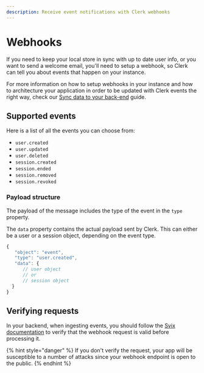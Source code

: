 ```yaml
---
description: Receive event notifications with Clerk webhooks
---
```


# Webhooks

If you need to keep your local store in sync with up to date user info,  or you want to send a welcome email, you'll need to setup a webhook, so Clerk can tell you about events that happen on your instance.

For more information on how to setup webhooks in your instance and how to architecture your application in order to be updated with Clerk events the right way, check our [Sync data to your back-end](../../popular-guides/sync-data-to-your-backend.md) guide.

## Supported events

Here is a list of all the events you can choose from:

* `user.created`&#x20;
* `user.updated`&#x20;
* `user.deleted`
* `session.created`
* `session.ended`
* `session.removed`
* `session.revoked`

### Payload structure

The payload of the message includes the type of the event in the `type` property.&#x20;

The `data` property contains the actual payload sent by Clerk. This can either be a user or a session object, depending on the event type.

```javascript
{
   "object": "event",
   "type": "user.created",
   "data": {
      // user object      
      // or
      // session object
  }
}

```

## Verifying requests

In your backend, when ingesting events, you should follow the [Svix documentation](https://docs.svix.com/receiving/verifying-payloads) to verify that the webhook request is valid before processing it.

{% hint style="danger" %}
If you don't verify the request, your app will be susceptible to a number of attacks since your webhook endpoint is open to the public.
{% endhint %}
